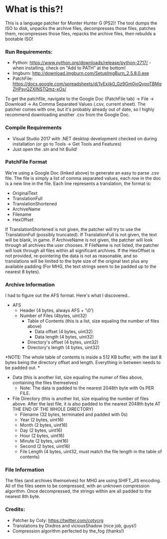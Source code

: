 ﻿# What is this?!
This is a language patcher for Monter Hunter G (PS2)! The tool dumps the ISO to disk, unpacks the archive files, decompresses those files, patches them, recompresses those files, repacks the archive files, then rebuilds a bootable ISO! 

### Run Requirements: 
  - Python: https://www.python.org/downloads/release/python-2717/ - when installing, check on "Add to PATH" at the bottom!
  - Imgburn: http://download.imgburn.com/SetupImgBurn_2.5.8.0.exe 
  - PatchFile: https://docs.google.com/spreadsheets/d/1vExiik0_Gz9Gm0joQypoTBMqZHPsyQZXINSTQmz-xOs/ 

To get the patchfile, navigate to the Google Doc (PatchFile tab) -> File -> Download -> As Comma Separated Values (.csv, current sheet). 
The patcher comes with one, but it's probably already out of date, so I highly recommend downloading another .csv from the Google Doc.

### Compile Requirements
  - Visual Studio 2017 with .NET desktop development checked on during installation (or go to Tools -> Get Tools and Features)
  - Just open the .sln and hit Build!

### PatchFile Format
We're using a Google Doc (linked above) to generate an easy to parse .csv file. The file is simply a list of comma separated values, each row in the doc is a new line in the file. Each line represents a translation, the format is:
  - OriginalText
  - TranslationFull
  - TranslationShortened
  - ArchiveName
  - Filename
  - HexOffset

If TranslationShortened is not given, the patcher will try to use the TranslationFull (possibly truncated). If TranslationFull is not given, the text will be blank, in game. If ArchiveName is not given, the patcher will look through all archives the user chooses. If FileName is not listed, the patcher will look through all files within all significant archives. If the HexOffset is not provided, re-pointering the data is not as reasonable, and so translations will be limited to the byte size of the original text plus any available padding (For MHG, the text strings seem to be padded up to the nearest 8 bytes). 

### Archive Information 
I had to figure out the AFS format. Here's what I discovered.. 

- AFS
  - Header (4 bytes, always AFS + '\0')
  - Number of Files (4bytes, uint32)
    - Table of Contents (this is a list, size equaling the number of files above)
      - Data offset (4 bytes, uint32)
      - Data length (4 bytes, uint32)
    - Directory's offset (4 bytes, uint32)
    - Directory's length (4 bytes, uint32)

*NOTE: The whole table of contents is inside a 512 KB buffer, with the last 8 bytes being the directory offset and length. Everything in between needs to be padded out. *

  - Data (this is another list, size equaling the numer of files above, containing the files themselves)
    - Note: The data is padded to the nearest 2048th byte with 0s PER FILE.
  - File Directory (this is another list, size equaling the number of files above. After the last file, it is also padded to the nearest 2048th byte AT THE END OF THE WHOLE DIRECTORY)
    - Filename (32 bytes, terminated and padded with 0s)
    - Year (2 bytes, uint16)
    - Month (2 bytes, uint16)
    - Day (2 bytes, uint16)
    - Hour (2 bytes, uint16)
    - Minute (2 bytes, uint16)
    - Second (2 bytes, uint16)
    - File Length (4 bytes, uint32, must match the file length in the table of contents)

### File Information
The files (and archives themselves) for MHG are using SHIFT_JIS encoding. All of the files seem to be compressed, with an unknown compression algorithm. Once decompressed, the strings within are all padded to the nearest 8th byte. 

### Credits:
- Patcher by Coty: https://twitter.com/cotycrg
- Translations by Dixdros and viciousShadow (nice job, guys!)
- Compression algorithm perfected by the_fog (thanks!)
